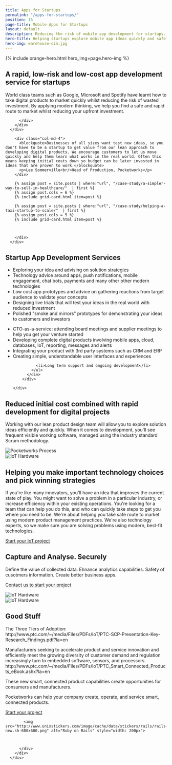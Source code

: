 ```yaml
---
title: Apps for Startups
permalink: "/apps-for-startups/"
position: 15
page-title: Mobile Apps for Startups
layout: default
description: Reducing the risk of mobile app development for startups.
hero-title: Helping startups explore mobile app ideas quickly and safely
hero-img: warehouse-dim.jpg
---
```


{% include orange-hero.html hero_img=page.hero-img %}

<section class="section bg-white" >
    <div class="container">
        <div class="row">          
          <div class="col-md-8 col-md-offset-2 align-center">
            <h2>A rapid, low-risk and low-cost app development service for startups</h2>
            <p>
             World class teams such as Google, Microsoft and Spotify have learnt how to take digital products to market quickly whilst reducing the risk of wasted investment. By applying modern thinking, we help you find a safe and rapid route to market whilst reducing your upfront investment.
            </p>

          </div>
        </div>
      </div>
</section>  

<section class="section" >
    <div class="container">
        <div class="row">          


        <div class="col-md-4">
          <blockquote>Businesses of all sizes want test new ideas, so you don't have to be a startup to get value from our lean approach to developing digital products. We encourage customers to let us move quickly and help them learn what works in the real world. Often this means keeping initial costs down so budget can be later invested in ideas that are proven to work.</blockquote>
          <p>Lee Sommerville<br/>Head of Production, Pocketworks</p>
        </div>

        {% assign post = site.posts | where:"url", "/case-study/a-simpler-way-to-sell-in-healthcare/"  | first %}
        {% assign post.cols = 6 %}
        {% include grid-card.html item=post %}

        {% assign post = site.posts | where:"url", "/case-study/helping-a-taxi-startup-to-scale/"  | first %}
        {% assign post.cols = 5 %}
        {% include grid-card.html item=post %}  



        </div>
      </div>
</section>   


<section class="section bg-white">
    <div class="container">
    <div class="row">     
      <div class="col-md-12 align-center">
        <h2>Startup App Development Services</h2>
      </div>
    </div>
        <div class="row">     
          <div class="col-md-6">
            <ul>
              <li>Exploring your idea and advising on solution strategies</li>              
              <li>Technology advice around apps, push notifications, mobile engagement, chat bots, payments and many other other modern technologies</li>
              <li>Low cost app prototypes and advice on gathering reactions from target audience to validate your concepts</li>              
              <li>Designing live trials that will test your ideas in the real world with reduced investment</li>
              <li>Polished "smoke and mirrors" prototypes for demonstrating your ideas to customers and investors</li>
            </ul>
          </div>
          <div class="col-md-6">
            <ul>
            <li>CTO-as-a-service: attending board meetings and supplier meetings to help you get your venture started</li>              
              <li>Developing complete digital products involving mobile apps, cloud, databases, IoT, reporting, messages and alerts</li>
              <li>Integrating your product with 3rd party systems such as CRM and ERP </li>
              <li>Creating simple, understandable user interfaces and experiences</li>              

              <li>Long term support and ongoing development</li>              
            </ul>
          </div>          
        </div>

    </div>
</section>

<section class="section bg-white">
    <div class="container">
      <div class="row">     
        <div class="col-md-8 col-md-offset-2 align-center">
          <h2>Reduced initial cost combined with rapid development for digital projects</h2>
          <p>Working with our lean product design team will allow you to explore solution ideas efficiently and quickly. When it comes to development, you'll see frequent visible working software, managed using the industry standard Scrum methodology. </p>
        </div>
      </div>
      <div class="row">     
        <div class="col-md-12">
          <img alt="Pocketworks Process" src="https://images1-focus-opensocial.googleusercontent.com/gadgets/proxy?container=focus&resize_w=1200&refresh=2592001&url=https://pocketworks-website.s3.amazonaws.com/process.jpg" class="img-responsive">
        </div>          
      </div>
    </div>
</section>

<section class="section bg-white" >
    <div class="container">
        <div class="row">     
        <div class="col-md-6">
          <img src="https://images1-focus-opensocial.googleusercontent.com/gadgets/proxy?container=focus&resize_w=800&refresh=2592001&url=https://pocketworks-website.s3.amazonaws.com/energenie-socket-board.jpg" class="img-responsive" alt="IoT Hardware">
        </div>     
          <div class="col-md-6 ">
            <h2>Helping you make important technology choices and pick winning strategies</h2>
            <p>            
            If you're like many innovators, you'll have an idea that improves the current state of play. You might want to solve a problem in a particular industry, or increase efficiency within your existing operations. You're looking for a team that can help you do this, and who can quickly take steps to get you where you need to be. We're about helping you take safe route to market using modern product management practices. We're also technology experts, so we make sure you are solving problems using modern, best-fit technologies.
            </p>
            <p>
            <a href="/contact/" class="btn btn-border btn-large">Start your IoT project</a>
            </p>
          </div>
        </div>
      </div>
</section>

<section class="section bg-white hidden">
    <div class="container">
        <div class="row">     
          <div class="col-md-6 ">
            <h2>Capture and Analyse. Securely</h2>
            <p>            
            Define the value of collected data. Ehnance analytics capabilities. Safety of cusotmers information. Create better business apps.
            </p>
            <p>
            <a href="/contact/" class="btn btn-border btn-large">Contact us to start your project</a>
            </p>
          </div>
          <div class="col-md-6">
            <img src="https://images1-focus-opensocial.googleusercontent.com/gadgets/proxy?container=focus&resize_w=800&refresh=2592001&url=https://pocketworks-website.s3.amazonaws.com/energenie-socket-board.jpg" class="img-responsive" alt="IoT Hardware">
          </div>               
        </div>
      </div>
</section>

<section class="section bg-white hidden">
    <div class="container">
        <div class="row">    
          <div class="col-md-6">
            <img src="https://images1-focus-opensocial.googleusercontent.com/gadgets/proxy?container=focus&resize_w=800&refresh=2592001&url=https://pocketworks-website.s3.amazonaws.com/energenie-socket-board.jpg" class="img-responsive" alt="IoT Hardware">
          </div>   
          <div class="col-md-6 ">
            <h2>Good Stuff</h2>
            <p>            
            The Three Tiers of Adoption:
            http://www.ptc.com/~/media/Files/PDFs/IoT/PTC-SCP-Presentation-Key-Research_Findings.pdf?la=en
            </p>
            <p>
            Manufacturers seeking to accelerate product and service innovation
and efficiently meet the growing diversity of customer demand and regulation
increasingly turn to embedded software, sensors, and processors.
http://www.ptc.com/~/media/Files/PDFs/IoT/PTC_Smart_Connected_Products_eBook.ashx?la=en
            </p>
            <p>
            These new smart, connected product capabilities create opportunities for
consumers and manufacturers.
</p>
            <p>
            Pocketworks can help your company
        create, operate, and service smart, connected products.        
            </p>
            <p>
            <a href="/contact/" class="btn btn-border btn-large">Start your project</a>
            </p>
          </div>                       
        </div>
      </div>
</section>





<section class="section hidden" >
    <div class="container">
        <div class="row">     
          <div class="col-md-12 align-center">



            <img src="http://www.unixstickers.com/image/cache/data/stickers/rails/rails-new.sh-600x600.png" alt="Ruby on Rails" style="width: 200px">



          </div>
        </div>
      </div>
</section>
